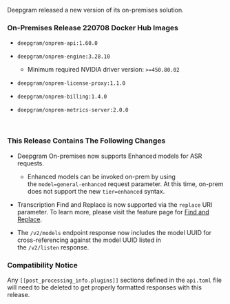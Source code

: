 Deepgram released a new version of its on-premises solution.

### On-Premises Release 220708 Docker Hub Images

- `deepgram/onprem-api:1.60.0`
- `deepgram/onprem-engine:3.28.10`
  - Minimum required NVIDIA driver version: `>=450.80.02`


- `deepgram/onprem-license-proxy:1.1.0`
- `deepgram/onprem-billing:1.4.0`
- `deepgram/onprem-metrics-server:2.0.0`

 

### This Release Contains The Following Changes

- Deepgram On-premises now supports Enhanced models for ASR requests.
  - Enhanced models can be invoked on-prem by using the `model=general-enhanced` request parameter. At this time, on-prem does not support the new `tier=enhanced` syntax.


- Transcription Find and Replace is now supported via the `replace` URI parameter. To learn more, please visit the feature page for [Find and Replace](https://developers.deepgram.com/documentation/features/replace/).
- The `/v2/models` endpoint response now includes the model UUID for cross-referencing against the model UUID listed in the `/v2/listen` response.

### Compatibility Notice

Any `[[post_processing_info.plugins]]` sections defined in the `api.toml` file will need to be deleted to get properly formatted responses with this release.

